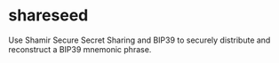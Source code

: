 # shareseed
Use Shamir Secure Secret Sharing and BIP39 to securely distribute and reconstruct a BIP39 mnemonic phrase.
